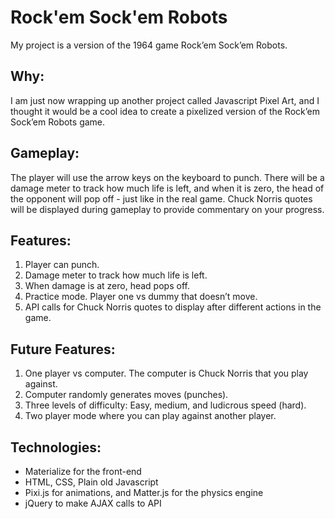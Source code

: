 # Rock'em Sock'em Robots

My project is a version of the 1964 game Rock’em Sock’em Robots.


## Why:
I am just now wrapping up another project called Javascript Pixel Art, and I thought it would be a cool idea to create a pixelized version of the Rock’em Sock’em Robots game.


## Gameplay:
The player will use the arrow keys on the keyboard to punch. There will be a damage meter to track how much life is left, and when it is zero, the head of the opponent will pop off - just like in the real game. Chuck Norris quotes will be displayed during gameplay to provide commentary on your progress.


## Features:
1. Player can punch.
2. Damage meter to track how much life is left.
3. When damage is at zero, head pops off.
4. Practice mode. Player one vs dummy that doesn’t move.
5. API calls for Chuck Norris quotes to display after different actions in the game.


## Future Features:
1. One player vs computer. The computer is Chuck Norris that you play against.
2. Computer randomly generates moves (punches).
3. Three levels of difficulty: Easy, medium, and ludicrous speed (hard).
4. Two player mode where you can play against another player.


## Technologies:
* Materialize for the front-end
* HTML, CSS, Plain old Javascript
* Pixi.js for animations, and Matter.js for the physics engine
* jQuery to make AJAX calls to API
